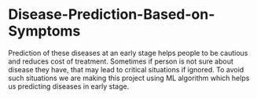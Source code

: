 # Disease-Prediction-Based-on-Symptoms
Prediction of these diseases at an early stage helps people to be cautious and reduces cost of treatment.  Sometimes if person is not sure about disease they have, that may lead to critical situations if ignored. To avoid such situations we are making this project using ML algorithm which helps us predicting diseases in early stage.

